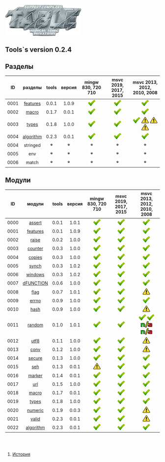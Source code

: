 
[![logo](table.png)](../home.md "for developers") 

[P]: ../images/progress.png
[V]: ../images/success.png
[X]: ../images/failed.png
[D]: ../images/danger.png
[E]: ../images/empty.png
[N]: ../images/na.png

Tools`s version 0.2.4  
---


Разделы
---

| **ID** | разделы         |  tools    | версия    | mingw 830, 720 710  | msvc 2019, 2017, 2015 | msvc 2013, 2012, 2010, 2008             |  
|:------:|:---------------:|:---------:|:---------:|:-------------------:|:---------------------:|:---------------------------------------:|  
|  0001  | [features][01]  | 0.0.1     | 1.0.9     |    [![V]][MINGW]    |    [![V]][VS-NEW]     | [![V]][VS-OLD]                          |  
|  0002  | [macro][18]     | 0.1.7     | 0.0.1     |    [![V]][MINGW]    |    [![V]][VS-NEW]     | [![V]][VS-OLD]                          |  
|  0003  | [types][19]     | 0.1.8     | 1.0.0     |    [![V]][MINGW]    |    [![V]][VS-NEW]     | [![V]][2] [![D]][2] [![D]][2] [![D]][2] |  
|  0004  | [algorithm][22] | 0.2.3     | 0.0.1     |    [![V]][MINGW]    |    [![V]][VS-NEW]     | [![V]][VS-OLD]                          |  
|  0004  | stringed        | [![E]][M] | [![E]][M] |    [![E]][MINGW]    |    [![E]][VS-NEW]     | [![E]][VS-OLD]                          |  
|  0005  | env             | [![E]][M] | [![E]][M] |    [![E]][MINGW]    |    [![E]][VS-NEW]     | [![E]][VS-OLD]                          |  
|  0006  | match           | [![E]][M] | [![E]][M] |    [![E]][MINGW]    |    [![E]][VS-NEW]     | [![E]][VS-OLD]                          |  

Модули  
---

| **ID** | модули              | tools | версия | mingw 830, 720 710  | msvc 2019, 2017, 2015 | msvc 2013, 2012, 2010, 2008             |  
|:------:|:-------------------:|:-----:|:------:|:-------------------:|:---------------------:|:---------------------------------------:|  
|  0000  | [assert][00]        | 0.0.1 | 1.0.1  |    [![V]][MINGW]    |    [![V]][VS-NEW]     | [![V]][VS-OLD]                          |  
|  0001  | [features][01]      | 0.0.1 | 1.0.9  |    [![V]][MINGW]    |    [![V]][VS-NEW]     | [![V]][VS-OLD]                          |  
|  0002  | [raise][02]         | 0.0.2 | 1.0.0  |    [![V]][MINGW]    |    [![V]][VS-NEW]     | [![V]][VS-OLD]                          |  
|  0003  | [counter][03]       | 0.0.3 | 1.0.0  |    [![V]][MINGW]    |    [![V]][VS-NEW]     | [![V]][VS-OLD]                          |  
|  0004  | [copies][04]        | 0.0.3 | 1.0.0  |    [![V]][MINGW]    |    [![V]][VS-NEW]     | [![V]][VS-OLD]                          |  
|  0005  | [synch][05]         | 0.0.3 | 1.0.2  |    [![V]][MINGW]    |    [![V]][VS-NEW]     | [![V]][VS-OLD]                          |  
|  0006  | [windows][06]       | 0.0.3 | 1.0.2  |    [![V]][MINGW]    |    [![V]][VS-NEW]     | [![V]][VS-OLD]                          |  
|  0007  | [dFUNCTION][07]     | 0.0.6 | 1.0.0  |    [![V]][MINGW]    |    [![V]][VS-NEW]     | [![V]][VS-OLD]                          |  
|  0008  | [flag][08]          | 0.0.7 | 1.0.1  |    [![V]][MINGW]    |    [![V]][VS-NEW]     | [![D]][VS-OLD]                          |  
|  0009  | [errno][09]         | 0.0.9 | 1.0.0  |    [![V]][MINGW]    |    [![V]][VS-NEW]     | [![V]][VS-OLD]                          |  
|  0010  | [hash][10]          | 0.0.9 | 1.0.0  |    [![V]][MINGW]    |    [![V]][VS-NEW]     | [![D]][VS-OLD]                          |  
|  0011  | [random][11]        | 0.1.0 | 1.0.1  |    [![V]][MINGW]    |    [![V]][VS-NEW]     | [![V]][2] [![V]][2] [![N]][2] [![N]][2] |  
|  0012  | [utf8][12]          | 0.1.1 | 1.0.0  |    [![V]][MINGW]    |    [![V]][VS-NEW]     | [![D]][VS-OLD]                          |  
|  0013  | [conv][13]          | 0.1.2 | 1.0.0  |    [![V]][MINGW]    |    [![V]][VS-NEW]     | [![D]][VS-OLD]                          |  
|  0014  | [secure][14]        | 0.1.3 | 1.0.0  |    [![V]][MINGW]    |    [![V]][VS-NEW]     | [![V]][VS-OLD]                          |  
|  0015  | [seh][15]           | 0.1.3 | 0.0.1  |    [![D]][MINGW]    |    [![V]][VS-NEW]     | [![V]][VS-OLD]                          |  
|  0016  | [marker][16]        | 0.1.4 | 0.0.1  |    [![V]][MINGW]    |    [![V]][VS-NEW]     | [![V]][VS-OLD]                          |  
|  0017  | [url][17]           | 0.1.5 | 1.0.0  |    [![V]][MINGW]    |    [![V]][VS-NEW]     | [![V]][VS-OLD]                          |  
|  0018  | [macro][18]         | 0.1.7 | 0.0.1  |    [![V]][MINGW]    |    [![V]][VS-NEW]     | [![V]][VS-OLD]                          |  
|  0019  | [types][19]         | 0.1.8 | 1.0.0  |    [![V]][MINGW]    |    [![V]][VS-NEW]     | [![V]][VS-OLD]                          |  
|  0020  | [numeric][20]       | 0.1.9 | 0.0.3  |    [![V]][MINGW]    |    [![V]][VS-NEW]     | [![D]][VS-OLD]                          |  
|  0021  | [valid][21]         | 0.2.3 | 0.0.1  |    [![V]][MINGW]    |    [![V]][VS-NEW]     | [![D]][VS-OLD]                          |  
|  0022  | [algorithm][22]     | 0.2.3 | 0.0.1  |    [![V]][MINGW]    |    [![V]][VS-NEW]     | [![V]][VS-OLD]                          |  


<br />
<br />

[M]: #table                   "проект tools"  
[0]: #mingw-new.md            "поддержка компиляторов mingw"  
[1]: #msvc-new.md             "поддержка новых компиляторов msvc"  
[2]: #msvc-old.md             "поддержка старых компиляторов msvc"  
						      
[MINGW]:  #mingw-new.md       "поддержка компиляторов mingw"  
[VS-NEW]: #msvc-new.md        "поддержка новых компиляторов msvc"  
[VS-OLD]: #msvc-old.md        "поддержка старых компиляторов msvc"  

[00]: ../code/assert.md       "подключает assert только в дебаге"  
[01]: ../code/features.md     "определяет технические возможности компилятора"  
[02]: ../code/raise.md        "идиома assert/throw"  
[03]: ../code/counter.md      "атомарный счетчик"  
[04]: ../code/copies.md       "позволяет определить количество объектов некоторого класса"  
[05]: ../code/synch.md        "примитив синхронизации (критическая секция)"  
[06]: ../code/windows.md      "подключение <windows.h>"  
[07]: ../code/dfunction.md    "макрос раскрывается в текстовое имя функции"  
[08]: ../code/flag.md         "работа с флагами"  
[09]: ../code/errno.md        "преобразование LastError в текст"  
[10]: ../code/hash.md         "рассчитывает хэш любого произвольного объекта"  
[11]: ../code/random.md       "генератор случайных чисел. начиная с msvc2015 - thread-safe"  
[12]: ../code/utf8.md         "преобразование utf8 <--> wchar_t"  
[13]: ../code/conv.md         "преобразование char <--> wchar_t"  
[14]: ../code/secure.md       "шифрование сообщений"  
[15]: ../code/seh.md          "seh-защита от сбоев"  
[16]: ../code/marker.md       "маркер позволяет отмечать факт возникновения событий"  
[17]: ../code/url.md          "web запрос по указанному url"  
[18]: ../code/macro.md        "магия препроцессора (макросы с переменным количеством аргументом)"  
[19]: ../code/types.md        "tools/types метафункции, и обработка типов"  
[20]: ../code/numeric.md      "набор функций для безопасных кастов: можно ли выполнить каст без потерь данных"  
[21]: ../code/valid.md        "проверка валидности указателя"  
[22]: ../code/algorithm.md    "набор функций-алгоритмов"  


1) [История](../history.md)  


